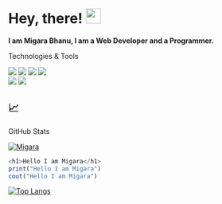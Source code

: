 # Hey, there! <img src="https://raw.githubusercontent.com/MartinHeinz/MartinHeinz/master/wave.gif" width="30px">


**I am Migara Bhanu, I am a Web Developer and a Programmer.**



Technologies & Tools

![](https://img.shields.io/badge/OS-Ubuntu-informational?style=flat&logo=Linux&logoColor=white&color=8d81c2)  ![](https://img.shields.io/badge/Editor-VS_Code-informational?style=flat&logo=visual-studio-code&logoColor=white&color=007acc)  ![](https://img.shields.io/badge/Code-Python-informational?style=flat&logo=python&logoColor=white&color=356a97)
![](https://img.shields.io/badge/Code-Hypertext-informational?style=flat&logo=firebase&logoColor=white&color=e9d44d)  
![](https://img.shields.io/badge/Code-JavaScript-informational?style=flat&logo=javascript&logoColor=white&color=5ed3f3)  ![](https://img.shields.io/badge/RTE-NodeJS-informational?style=flat&logo=RTE&logoColor=white&color=2bbc8a)



## &#x1f4c8; 

GitHub Stats

[![Migara](https://github-readme-stats.vercel.app/api?username=migarabhanu&show_icons=true&theme=tokyonight)](https://github.com/migarabhanu)

```JavaScript
<h1>Hello I am Migara</h1>
print("Hello I am Migara")
cout("Hello I am Migara")
```

[![Top Langs](https://github-readme-stats.vercel.app/api/top-langs/?username=migarabhanu&title_color=3174e7&text_color=37bc9c&show_icons=true&icon_color=be90f2&bg_color=1d1f21)](https://github.com/migarabhanu)
